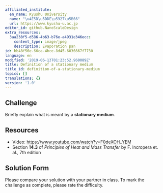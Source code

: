```yaml
---
affiliated_institute:
  en_name: Kyushu University
  name: "\u4E5D\u5DDE\u5927\u5B66"
  url: https://www.kyushu-u.ac.jp
editor_id: github.NanoScaleDesign
extra_resources:
  3aa238f5-d586-4b63-b76e-a4931e346ecc:
    content_type: image/jpeg
    description: Evaporation pan
id: bb48f56e-66ca-4bce-8d45-6036667f7730
language: en
modified: '2019-06-13T01:23:52.960089Z'
title: Definition of a stationary medium
title_id: definition-of-a-stationary-medium
topics: []
translations: {}
version: '1.0'
---
```


## Challenge
Briefly explain what is meant by a **stationary medium**.


## Resources

- Video: https://www.youtube.com/watch?v=F0deXOH_YEM
- Section **14.3** of *Principles of Heat and Mass Transfer* by F. Incropera et. al., 7th edition


## Solution Form
Please compare your solution with your partner in class.
To mark the challenge as complete, please rate the difficulty.
